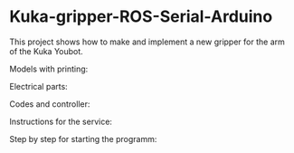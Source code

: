 # Kuka-gripper-ROS-Serial-Arduino

This project shows how to make and implement a new gripper for the arm of the Kuka Youbot.

Models with printing:

Electrical parts:

Codes and controller:

Instructions for the service:

Step by step for starting the programm:
